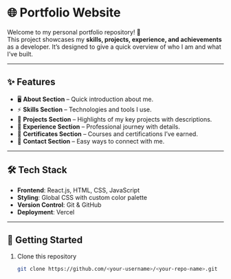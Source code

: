 # 🌐 Portfolio Website  

Welcome to my personal portfolio repository! 🚀  
This project showcases my **skills, projects, experience, and achievements** as a developer. It’s designed to give a quick overview of who I am and what I’ve built.  

---

## ✨ Features  
- 🖥️ **About Section** – Quick introduction about me.  
- ⚡ **Skills Section** – Technologies and tools I use.  
- 📂 **Projects Section** – Highlights of my key projects with descriptions.  
- 💼 **Experience Section** – Professional journey with details.  
- 📜 **Certificates Section** – Courses and certifications I’ve earned.  
- 📩 **Contact Section** – Easy ways to connect with me.  

---

## 🛠️ Tech Stack  
- **Frontend**: React.js, HTML, CSS, JavaScript  
- **Styling**: Global CSS with custom color palette  
- **Version Control**: Git & GitHub  
- **Deployment**: Vercel  

---

## 🚀 Getting Started  

1. Clone this repository  
   ```bash
   git clone https://github.com/<your-username>/<your-repo-name>.git

